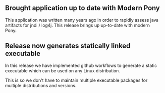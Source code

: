 ## Brought application up to date with Modern Pony

This application was written many years ago in order to rapidly assess
java artifacts for jndi / log4j.  This release brings up up-to-date
with modern Pony.

## Release now generates statically linked executable

In this release we have implemented github workflows to generate a
static executable which can be used on any Linux distribution.

This is so we don't have to maintain multiple executable packages
for multiple distributions and versions.

